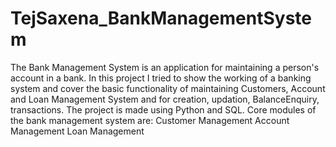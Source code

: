# TejSaxena_BankManagementSystem
The Bank Management System is an application for maintaining a person's account in a bank. In this project I tried to show the working of a banking system and cover the basic functionality of maintaining Customers, Account and Loan Management System and for creation, updation, BalanceEnquiry, transactions.  The project is made using Python and SQL.
Core modules of the bank management system are:
Customer Management
Account Management
Loan Management
